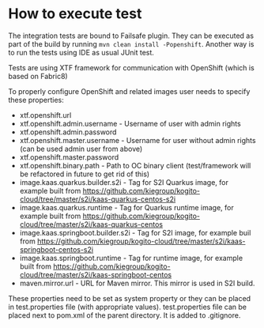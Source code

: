 # How to execute test

The integration tests are bound to Failsafe plugin. They can be executed as part of the build by running `mvn clean install -Popenshift`.
Another way is to run the tests using IDE as usual JUnit test.

Tests are using XTF framework for communication with OpenShift (which is based on Fabric8)

To properly configure OpenShift and related images user needs to specify these properties:
* xtf.openshift.url
* xtf.openshift.admin.username - Username of user with admin rights
* xtf.openshift.admin.password
* xtf.openshift.master.username - Username for user without admin rights (can be used admin user from above)
* xtf.openshift.master.password
* xtf.openshift.binary.path - Path to OC binary client (test/framework will be refactored in future to get rid of this)
* image.kaas.quarkus.builder.s2i - Tag for S2I Quarkus image, for example built from https://github.com/kiegroup/kogito-cloud/tree/master/s2i/kaas-quarkus-centos-s2i
* image.kaas.quarkus.runtime - Tag for Quarkus runtime image, for example built from https://github.com/kiegroup/kogito-cloud/tree/master/s2i/kaas-quarkus-centos
* image.kaas.springboot.builder.s2i - Tag for S2I image, for example buil from https://github.com/kiegroup/kogito-cloud/tree/master/s2i/kaas-springboot-centos-s2i
* image.kaas.springboot.runtime - Tag for runtime image, for example built from https://github.com/kiegroup/kogito-cloud/tree/master/s2i/kaas-springboot-centos
* maven.mirror.url - URL for Maven mirror. This mirror is used in S2I build.

These properties need to be set as system property or they can be placed in test.properties file (with appropriate values). test.properties file can be placed next to pom.xml of the parent directory. It is added to .gitignore.
